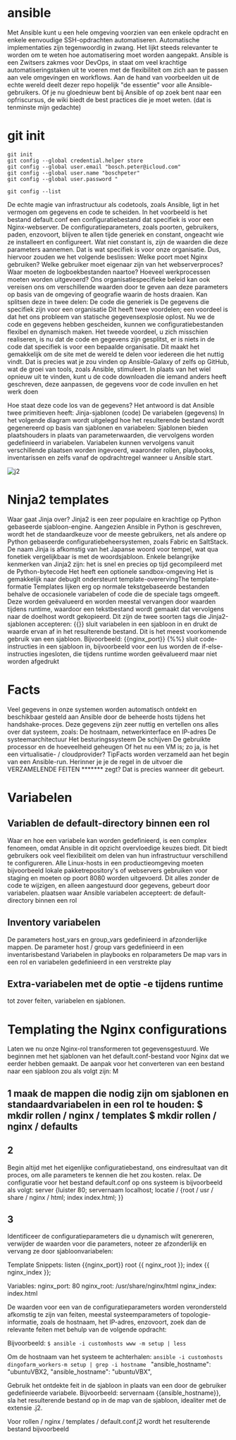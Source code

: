 # ansible

Met Ansible kunt u een hele omgeving voorzien van een enkele opdracht en enkele eenvoudige SSH-opdrachten automatiseren. Automatische implementaties zijn tegenwoordig in zwang. Het lijkt steeds relevanter te worden om te weten hoe automatisering moet worden aangepakt. Ansible is een Zwitsers zakmes voor DevOps, in staat om veel krachtige automatiseringstaken uit te voeren met de flexibiliteit om zich aan te passen aan vele omgevingen en workflows. Aan de hand van voorbeelden uit de echte wereld deelt dezer repo hopelijk "de essentie" voor alle Ansible-gebruikers. Of je nu gloednieuw bent bij Ansible of op zoek bent naar een opfriscursus, de wiki  biedt de best practices die je moet weten. (dat is tenminste mijn gedachte)


# git init

````
git init
git config --global credential.helper store
git config --global user.email "bosch.peter@icloud.com"
git config --global user.name "boschpeter"
git config --global user.password "

git config --list
`````
 De echte magie van infrastructuur als codetools, zoals Ansible, ligt in het vermogen om gegevens en code te scheiden. In het voorbeeld is het bestand default.conf een configuratiebestand dat specifiek is voor een Nginx-webserver. De configuratieparameters, zoals poorten, gebruikers, paden, enzovoort, blijven te allen tijde generiek en constant, ongeacht wie ze installeert en configureert. Wat niet constant is, zijn de waarden die deze parameters aannemen. Dat is wat specifiek is voor onze organisatie. Dus, hiervoor zouden we het volgende beslissen: Welke poort moet Nginx gebruiken? Welke gebruiker moet eigenaar zijn van het webserverproces? Waar moeten de logboekbestanden naartoe? Hoeveel werkprocessen moeten worden uitgevoerd? Ons organisatiespecifieke beleid kan ook vereisen ons om verschillende waarden door te geven aan deze parameters op basis van de omgeving of geografie waarin de hosts draaien. Kan splitsen deze in twee delen: De code die generiek is De gegevens die specifiek zijn voor een organisatie Dit heeft twee voordelen; een voordeel is dat het ons probleem van statische gegevensexplosie oplost. Nu we de code en gegevens hebben gescheiden, kunnen we configuratiebestanden flexibel en dynamisch maken. Het tweede voordeel, u zich misschien realiseren, is nu dat de code en gegevens zijn gesplitst, er is niets in de code dat specifiek is voor een bepaalde organisatie. Dit maakt het gemakkelijk om de site met de wereld te delen voor iedereen die het nuttig vindt. Dat is precies wat je zou vinden op Ansible-Galaxy of zelfs op GitHub, wat de groei van tools, zoals Ansible, stimuleert. In plaats van het wiel opnieuw uit te vinden, kunt u de code downloaden die iemand anders heeft geschreven, deze aanpassen, de gegevens voor de code invullen en het werk doen
 
Hoe staat deze code los van de gegevens? Het antwoord is dat Ansible twee primitieven heeft: Jinja-sjablonen (code) De variabelen (gegevens) In het volgende diagram wordt uitgelegd hoe het resulterende bestand wordt gegenereerd op basis van sjablonen en variabelen: Sjablonen bieden plaatshouders in plaats van parameterwaarden, die vervolgens worden gedefinieerd in variabelen. Variabelen kunnen vervolgens vanuit verschillende plaatsen worden ingevoerd, waaronder rollen, playbooks, inventarissen en zelfs vanaf de opdrachtregel wanneer u Ansible start.

![j2](https://github.com/boschpeter/ansible/blob/master/pictures/file_generated_from_template_and_variables.PNG)

# Ninja2 templates 
Waar gaat Jinja over? Jinja2 is een zeer populaire en krachtige op Python gebaseerde sjabloon-engine. Aangezien Ansible in Python is geschreven, wordt het de standaardkeuze voor de meeste gebruikers, net als andere op Python gebaseerde configuratiebeheersystemen, zoals Fabric en SaltStack. De naam Jinja is afkomstig van het Japanse woord voor tempel, wat qua fonetiek vergelijkbaar is met de woordsjabloon. Enkele belangrijke kenmerken van Jinja2 zijn: het is snel en precies op tijd gecompileerd met de Python-bytecode Het heeft een optionele sandbox-omgeving Het is gemakkelijk naar debugIt ondersteunt template-overervingThe template-formatie Templates lijken erg op normale tekstgebaseerde bestanden behalve de occasionele variabelen of code die de speciale tags omgeeft. Deze worden geëvalueerd en worden meestal vervangen door waarden tijdens runtime, waardoor een tekstbestand wordt gemaakt dat vervolgens naar de doelhost wordt gekopieerd. Dit zijn de twee soorten tags die Jinja2-sjablonen accepteren: {{}} sluit variabelen in een sjabloon in en drukt de waarde ervan af in het resulterende bestand. Dit is het meest voorkomende gebruik van een sjabloon. Bijvoorbeeld: {{nginx_port}}
 {%%} sluit code-instructies in een sjabloon in, bijvoorbeeld voor een lus worden de if-else-instructies ingesloten, die tijdens runtime worden geëvalueerd maar niet worden afgedrukt
 
 # Facts
 Veel gegevens in onze systemen worden automatisch ontdekt en beschikbaar gesteld aan Ansible door de beheerde hosts tijdens het handshake-proces. Deze gegevens zijn zeer nuttig en vertellen ons alles over dat systeem, zoals: De hostnaam, netwerkinterface en IP-adres De systeemarchitectuur Het besturingssysteem De schijven De gebruikte processor en de hoeveelheid geheugen Of het nu een VM is; zo ja, is het een virtualisatie- / cloudprovider? TipFacts worden verzameld aan het begin van een Ansible-run. Herinner je je de regel in de uitvoer die VERZAMELENDE FEITEN ******* zegt? Dat is precies wanneer dit gebeurt.
 
# Variabelen 
 ## Variablen de default-directory  binnen een rol 
Waar en hoe een variabele kan worden gedefinieerd, is een complex fenomeen, omdat Ansible in dit opzicht overvloedige keuzes biedt. Dit biedt gebruikers ook veel flexibiliteit om delen van hun infrastructuur verschillend te configureren. Alle Linux-hosts in een productieomgeving moeten bijvoorbeeld lokale pakketrepository's of webservers gebruiken voor staging en moeten op poort 8080 worden uitgevoerd. Dit alles zonder de code te wijzigen, en alleen aangestuurd door gegevens, gebeurt door variabelen. plaatsen waar Ansible variabelen accepteert: de default-directory  binnen een rol 

## Inventory variabelen 
De parameters host_vars en group_vars gedefinieerd in afzonderlijke mappen. De parameter host / group vars gedefinieerd in een inventarisbestand Variabelen in playbooks en rolparameters De map vars in een rol en variabelen gedefinieerd in een verstrekte play 

##  Extra-variabelen met de optie -e tijdens runtime

tot zover  feiten, variabelen en sjablonen.

# Templating the Nginx configurations
Laten we nu onze Nginx-rol transformeren tot gegevensgestuurd. We beginnen met het sjablonen van het default.conf-bestand voor Nginx dat we eerder hebben gemaakt. De aanpak voor het converteren van een bestand naar een sjabloon zou als volgt zijn: M

## 1 maak de mappen die nodig zijn om sjablonen en standaardvariabelen in een rol te houden: $ mkdir rollen / nginx / templates $ mkdir rollen / nginx / defaults 

## 2
Begin altijd met het eigenlijke configuratiebestand, ons eindresultaat van dit proces, om alle parameters te kennen die het zou kosten. relax. De configuratie voor het bestand default.conf op ons systeem is bijvoorbeeld als volgt: server {luister 80; servernaam localhost; locatie / {root / usr / share / nginx / html; index index.html; }} 

## 3
Identificeer de configuratieparameters die u dynamisch wilt genereren, verwijder de waarden voor die parameters, noteer ze afzonderlijk en vervang ze door sjabloonvariabelen: 

Template Snippets: 
 listen {{nginx_port}}
 root {{ nginx_root }}; 
 index {{ nginx_index }}; 
 
 Variables: 
 nginx_port: 80 
 nginx_root: /usr/share/nginx/html 
 nginx_index: index.html
 
De waarden voor een van de configuratieparameters worden verondersteld  afkomstig te zijn van feiten, meestal systeemparameters of topologie-informatie, zoals de hostnaam, het IP-adres, enzovoort, zoek dan de relevante feiten met behulp van de volgende opdracht: 

Bijvoorbeeld: ````$ ansible -i customhosts www -m setup | less ````

Om de hostnaam van het systeem te achterhalen: 
````ansible -i customhosts dingofarm_workers-m setup | grep -i hostname ````
"ansible_hostname": "ubuntuVBX2, 
"ansible_hostname": "ubuntuVBX", 

Gebruik het  ontdekte feit in de sjabloon in plaats van een door de gebruiker gedefinieerde variabele. Bijvoorbeeld: servernaam {{ansible_hostname}}, sla het resulterende bestand op in de map van de sjabloon, idealiter met de extensie .j2. 

Voor rollen / nginx / templates / default.conf.j2 wordt het resulterende bestand bijvoorbeeld




